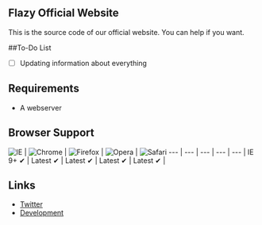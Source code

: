 ## Flazy Official Website
This is the source code of our official website. You can help if you want.

##To-Do List
- [ ] Updating information about everything

 ## Requirements
 - A webserver

## Browser Support

![IE](https://mgknet.com/images/browsers/internet-explorer_48x48.png) | ![Chrome](https://mgknet.com/images/browsers/chrome_48x48.png) | ![Firefox](https://mgknet.com/images/browsers/firefox_48x48.png) | ![Opera](https://mgknet.com/images/browsers/opera_48x48.png) |
![Safari](https://mgknet.com/images/browsers/safari_48x48.png)
--- | --- | --- | --- | --- |
IE 9+ ✔ | Latest ✔ | Latest ✔ | Latest ✔ | Latest ✔ |

## Links
 - [Twitter](https://twitter.com/flazyforum)
 - [Development](https://github.com/flazyforum/Flazy-Website)
